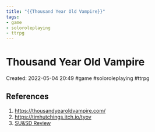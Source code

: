 ```yaml
---
title: "{{Thousand Year Old Vampire}}"
tags:
- game
- soloroleplaying
- ttrpg
---
```

# Thousand Year Old Vampire

Created: 2022-05-04 20:49
#game #soloroleplaying #ttrpg 

## References
1. https://thousandyearoldvampire.com/
2. https://timhutchings.itch.io/tyov
3. [SU&SD Review](https://www.youtube.com/watch?v=COJcWFf0H3U)

